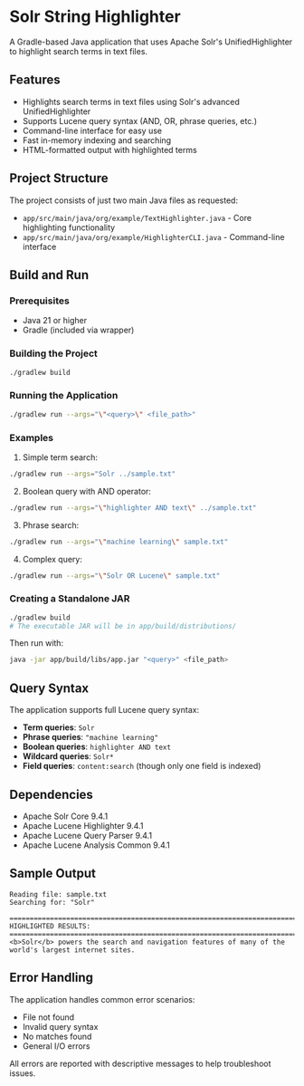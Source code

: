 # Solr String Highlighter

A Gradle-based Java application that uses Apache Solr's UnifiedHighlighter to highlight search terms in text files.

## Features

- Highlights search terms in text files using Solr's advanced UnifiedHighlighter
- Supports Lucene query syntax (AND, OR, phrase queries, etc.)
- Command-line interface for easy use
- Fast in-memory indexing and searching
- HTML-formatted output with highlighted terms

## Project Structure

The project consists of just two main Java files as requested:

- `app/src/main/java/org/example/TextHighlighter.java` - Core highlighting functionality
- `app/src/main/java/org/example/HighlighterCLI.java` - Command-line interface

## Build and Run

### Prerequisites

- Java 21 or higher
- Gradle (included via wrapper)

### Building the Project

```bash
./gradlew build
```

### Running the Application

```bash
./gradlew run --args="\"<query>\" <file_path>"
```

### Examples

1. Simple term search:
```bash
./gradlew run --args="Solr ../sample.txt"
```

2. Boolean query with AND operator:
```bash
./gradlew run --args="\"highlighter AND text\" ../sample.txt"
```

3. Phrase search:
```bash
./gradlew run --args="\"machine learning\" sample.txt"
```

4. Complex query:
```bash
./gradlew run --args="\"Solr OR Lucene\" sample.txt"
```

### Creating a Standalone JAR

```bash
./gradlew build
# The executable JAR will be in app/build/distributions/
```

Then run with:
```bash
java -jar app/build/libs/app.jar "<query>" <file_path>
```

## Query Syntax

The application supports full Lucene query syntax:

- **Term queries**: `Solr`
- **Phrase queries**: `"machine learning"`
- **Boolean queries**: `highlighter AND text`
- **Wildcard queries**: `Solr*`
- **Field queries**: `content:search` (though only one field is indexed)

## Dependencies

- Apache Solr Core 9.4.1
- Apache Lucene Highlighter 9.4.1
- Apache Lucene Query Parser 9.4.1
- Apache Lucene Analysis Common 9.4.1

## Sample Output

```
Reading file: sample.txt
Searching for: "Solr"

================================================================================
HIGHLIGHTED RESULTS:
================================================================================
<b>Solr</b> powers the search and navigation features of many of the world's largest internet sites.
```

## Error Handling

The application handles common error scenarios:

- File not found
- Invalid query syntax  
- No matches found
- General I/O errors

All errors are reported with descriptive messages to help troubleshoot issues.
